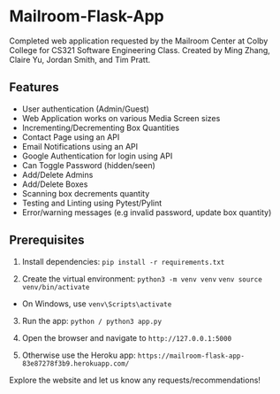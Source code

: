 # Mailroom-Flask-App
Completed web application requested by the Mailroom Center at Colby College for CS321 Software Engineering Class. Created by Ming Zhang, Claire Yu, Jordan Smith, and Tim Pratt. 

## Features
- User authentication (Admin/Guest)
- Web Application works on various Media Screen sizes
- Incrementing/Decrementing Box Quantities
- Contact Page using an API
- Email Notifications using an API
- Google Authentication for login using API
- Can Toggle Password (hidden/seen)
- Add/Delete Admins
- Add/Delete Boxes
- Scanning box decrements quantity
- Testing and Linting using Pytest/Pylint
- Error/warning messages (e.g invalid password, update box quantity)

## Prerequisites
1. Install dependencies:
`pip install -r requirements.txt`

2. Create the virtual environment:
`python3 -m venv venv`
`venv source venv/bin/activate` 
- On Windows, use `venv\Scripts\activate`

3. Run the app:
`python / python3 app.py`

4. Open the browser and navigate to `http://127.0.0.1:5000`

5. Otherwise use the Heroku app: `https://mailroom-flask-app-83e87278f3b9.herokuapp.com/`

Explore the website and let us know any requests/recommendations!
